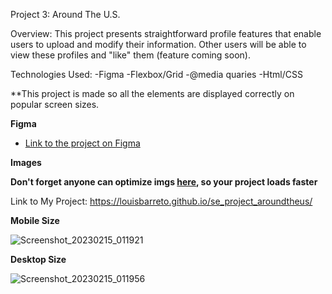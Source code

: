 Project 3: Around The U.S.

Overview: This project presents straightforward profile features that enable users to upload and modify their information. Other users will be able to view these profiles and "like" them (feature coming soon).

Technologies Used:
-Figma
-Flexbox/Grid
-@media quaries
-Html/CSS

**This project is made so all the elements are displayed correctly on popular screen sizes.

**Figma**

- [Link to the project on Figma](https://www.figma.com/file/ii4xxsJ0ghevUOcssTlHZv/Sprint-3%3A-Around-the-US?node-id=0%3A1)

**Images**

**Don't forget anyone can optimize imgs [here](https://tinypng.com/), so your project loads faster**


Link to My Project: https://louisbarreto.github.io/se_project_aroundtheus/

**Mobile Size**

![Screenshot_20230215_011921](https://user-images.githubusercontent.com/101958848/219264304-73251caa-2aba-4c54-8b16-7c7e2686c438.png)

**Desktop Size**

![Screenshot_20230215_011956](https://user-images.githubusercontent.com/101958848/219264405-1e8b8950-021c-4529-8e40-b5f9f407c56b.png)

